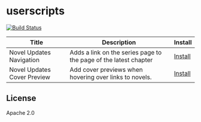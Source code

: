 # userscripts

[![Build Status](https://travis-ci.org/Nazgand/userscripts.svg?branch=master)](https://travis-ci.org/Nazgand/userscripts)

| Title | Description | Install
|---|---|---|
| Novel Updates Navigation | Adds a link on the series page to the page of the latest chapter | [Install](https://github.com/Nazgand/userscripts/raw/master/scripts/novelupdates-navigation.user.js) |
| Novel Updates Cover Preview | Add cover previews when hovering over links to novels. | [Install](https://github.com/Nazgand/userscripts/raw/master/scripts/novelupdates-cover-preview.user.js) |

## License

Apache 2.0
